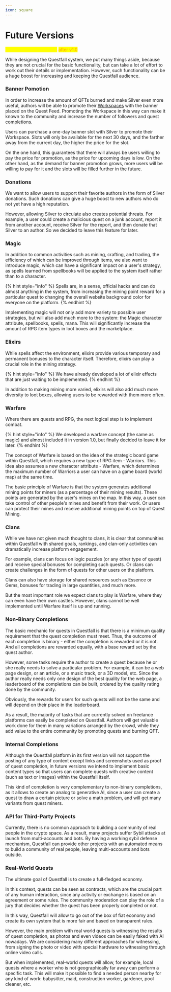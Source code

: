 ```yaml
---
icon: square
---
```


# Future Versions

<mark style="color:yellow;">Future Questfall features</mark> <mark style="color:orange;">after v1.0</mark>

While designing the Questfall system, we put many things aside, because they are not crucial for the basic functionality, but can take a lot of effort to work out their details or implementation. However, such functionality can be a huge boost for increasing and keeping the Questfall audience.

### Banner Pomotion

In order to increase the amount of QFTs burned and make Silver even more useful, authors will be able to promote their [Workspaces](../quest-mining/quest-creation-10/workspaces.md) with the banner placed on the Quest Feed. Promoting the Workspace in this way can make it known to the community and increase the number of followers and quest completions.

Users can purchase a one-day banner slot with Silver to promote their Workspace. Slots will only be available for the next 30 days, and the farther away from the current day, the higher the price for the slot.

On the one hand, this guarantees that there will always be users willing to pay the price for promotion, as the price for upcoming days is low. On the other hand, as the demand for banner promotion grows, more users will be willing to pay for it and the slots will be filled further in the future.

### Donations

We want to allow users to support their favorite authors in the form of Silver donations. Such donations can give a huge boost to new authors who do not yet have a high reputation.

However, allowing Silver to circulate also creates potential threats. For example, a user could create a malicious quest on a junk account, report it from another account, receive Silver for the report, and then donate that Silver to an author. So we decided to leave this feature for later.

### Magic

In addition to common activities such as mining, crafting, and trading, the efficiency of which can be improved through items, we also want to introduce magic, which can have a significant impact on a user's strategy, as spells learned from spellbooks will be applied to the system itself rather than to a character.

{% hint style="info" %}
Spells are, in a sense, official hacks and can do almost anything in the system, from increasing the mining point reward for a particular quest to changing the overall website background color for everyone on the platform.
{% endhint %}

Implementing magic will not only add more variety to possible user strategies, but will also add much more to the system: the Magic character attribute, spellbooks, spells, mana. This will significantly increase the amount of RPG item types in loot boxes and the marketplace.

### Elixirs

While spells affect the environment, elixirs provide various temporary and permanent bonuses to the character itself. Therefore, elixirs can play a crucial role in the mining strategy.

{% hint style="info" %}
We have already developed a lot of elixir effects that are just waiting to be implemented.
{% endhint %}

In addition to making mining more varied, elixirs will also add much more diversity to loot boxes, allowing users to be rewarded with them more often.

### Warfare

Where there are quests and RPG, the next logical step is to implement combat.

{% hint style="info" %}
We developed a warfare concept (the same as magic) and almost included it in version 1.0, but finally decided to leave it for later.
{% endhint %}

The concept of Warfare is based on the idea of the strategic board game within Questfall, which requires a new type of RPG item - Warriors. This idea also assumes a new character attribute - Warfare, which determines the maximum number of Warriors a user can have on a game board (world map) at the same time.

The basic principle of Warfare is that the system generates additional mining points for miners (as a percentage of their mining results). These points are generated by the user's mines on the map. In this way, a user can take control of other people's mines and benefit from their work. Or users can protect their mines and receive additional mining points on top of Quest Mining.

### Clans

While we have not given much thought to clans, it is clear that communities within Questfall with shared goals, rankings, and clan-only activities can dramatically increase platform engagement.

For example, clans can focus on logic puzzles (or any other type of quest) and receive special bonuses for completing such quests. Or clans can create challenges in the form of quests for other users on the platform.&#x20;

Clans can also have storage for shared resources such as Essence or Gems, bonuses for trading in large quantities, and much more.&#x20;

But the most important role we expect clans to play is Warfare, where they can even have their own castles. However, clans cannot be well implemented until Warfare itself is up and running.

### Non-Binary Completions

The basic mechanic for quests in Questfall is that there is a minimum quality requirement that the quest completion must meet. Thus, the outcome of each completion is binary - either the completion is rewarded or it is not. And all completions are rewarded equally, with a base reward set by the quest author.

However, some tasks require the author to create a quest because he or she really needs to solve a particular problem. For example, it can be a web page design, or an article, or a music track, or a 3D model, etc. Since the author really needs only one design of the best quality for the web page, a leaderboard of the completions can be built, ordered by the quality rating done by the community.

Obviously, the rewards for users for such quests will not be the same and will depend on their place in the leaderboard.

As a result, the majority of tasks that are currently solved on freelance platforms can easily be completed on Questfall. Authors will get valuable work done for them in many variations arranged by the crowd, while they add value to the entire community by promoting quests and burning QFT.

### Internal Completions

Although the Questfall platform in its first version will not support the posting of any type of content except links and screenshots used as proof of quest completion, in future versions we intend to implement basic content types so that users can complete quests with creative content (such as text or images) within the Questfall itself.

This kind of completion is very complementary to non-binary completions, as it allows to create an analog to generative AI, since a user can create a quest to draw a certain picture or solve a math problem, and will get many variants from quest miners.

### API for Third-Party Projects

Currently, there is no common approach to building a community of real people in the crypto space. As a result, many projects suffer Sybil attacks at launch from multi-accounts and bots. By having a working sybil defense mechanism, Questfall can provide other projects with an automated means to build a community of real people, leaving multi-accounts and bots outside.

### Real-World Quests

The ultimate goal of Questfall is to create a full-fledged economy.

In this context, quests can be seen as contracts, which are the crucial part of any human interaction, since any activity or exchange is based on an agreement or some rules. The community moderation can play the role of a jury that decides whether the quest has been properly completed or not.

In this way, Questfall will allow to go out of the box of fiat economy and create its own system that is more fair and based on transparent rules.

However, the main problem with real world quests is witnessing the results of quest completion, as photos and even videos can be easily faked with AI nowadays. We are considering many different approaches for witnessing, from signing the photo or video with special hardware to witnessing through online video calls.

But when implemented, real-world quests will allow, for example, local quests where a worker who is not geographically far away can perform a specific task. This will make it possible to find a needed person nearby for any kind of work: babysitter, maid, construction worker, gardener, pool cleaner, etc.
